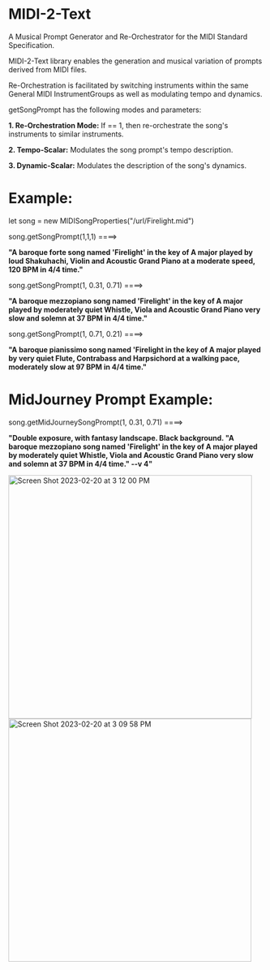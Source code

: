 # MIDI-2-Text
A Musical Prompt Generator and Re-Orchestrator for the MIDI Standard Specification.

MIDI-2-Text library enables the generation and musical variation of prompts derived from MIDI files.

Re-Orchestration is facilitated by switching instruments within the same General MIDI InstrumentGroups as well as modulating tempo and dynamics.
    
getSongPrompt has the following modes and parameters:

**1. Re-Orchestration Mode:** If == 1, then re-orchestrate the song's instruments to similar instruments.

**2. Tempo-Scalar:** Modulates the song prompt's tempo description.

**3. Dynamic-Scalar:** Modulates the description of the song's dynamics.

# Example:

let song = new MIDISongProperties("/url/Firelight.mid")

song.getSongPrompt(1,1,1)  ====>

**"A baroque forte song named 'Firelight' in the key of A major played by loud Shakuhachi, Violin and Acoustic Grand Piano at a moderate speed, 120 BPM in 4/4 time."**

song.getSongPrompt(1, 0.31, 0.71)  ====>

**"A baroque mezzopiano song named 'Firelight' in the key of A major played by moderately quiet Whistle, Viola and Acoustic Grand Piano very slow and solemn at 37 BPM in 4/4 time."**

song.getSongPrompt(1, 0.71, 0.21)  ====>

**"A baroque pianissimo song named 'Firelight in the key of A major played by very quiet Flute, Contrabass and Harpsichord at a walking pace, moderately slow at 97 BPM in 4/4 time."**

# MidJourney Prompt Example:

song.getMidJourneySongPrompt(1, 0.31, 0.71)  ====>

**"Double exposure, with fantasy landscape. Black background. "A baroque mezzopiano song named 'Firelight' in the key of A major played by moderately quiet Whistle, Viola and Acoustic Grand Piano very slow and solemn at 37 BPM in 4/4 time." --v 4"**

<img width="480" alt="Screen Shot 2023-02-20 at 3 12 00 PM" src="https://user-images.githubusercontent.com/44890312/220211319-85f018a2-08d7-455d-840c-013a84c09b26.png">


<img width="479" alt="Screen Shot 2023-02-20 at 3 09 58 PM" src="https://user-images.githubusercontent.com/44890312/220211215-9cf05027-2f08-46a9-b092-dc40ef895b74.png">

